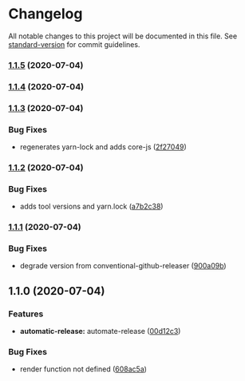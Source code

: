 # Changelog

All notable changes to this project will be documented in this file. See [standard-version](https://github.com/conventional-changelog/standard-version) for commit guidelines.

### [1.1.5](https://github.com/omarsotillo/nativeto/compare/v1.1.4...v1.1.5) (2020-07-04)

### [1.1.4](https://github.com/omarsotillo/nativeto/compare/v1.1.3...v1.1.4) (2020-07-04)

### [1.1.3](https://github.com/omarsotillo/nativeto/compare/v1.1.2...v1.1.3) (2020-07-04)


### Bug Fixes

* regenerates yarn-lock and adds core-js ([2f27049](https://github.com/omarsotillo/nativeto/commit/2f27049f50d6bdc5424635c4ed1273abf0fc769f))

### [1.1.2](https://github.com/omarsotillo/nativeto/compare/v1.1.1...v1.1.2) (2020-07-04)


### Bug Fixes

* adds tool versions and yarn.lock ([a7b2c38](https://github.com/omarsotillo/nativeto/commit/a7b2c38df3372ed369d63d185455a527b5f486e6))

### [1.1.1](https://github.com/omarsotillo/nativeto/compare/v1.1.0...v1.1.1) (2020-07-04)


### Bug Fixes

* degrade version from conventional-github-releaser ([900a09b](https://github.com/omarsotillo/nativeto/commit/900a09b0155fd92e5aebae976fc3a75677b65ad3))

## 1.1.0 (2020-07-04)


### Features

* **automatic-release:** automate-release ([00d12c3](https://github.com/omarsotillo/nativeto/commit/00d12c3c503db20f82efa8a7bdab2c7b27f83bca))


### Bug Fixes

* render function not defined ([608ac5a](https://github.com/omarsotillo/nativeto/commit/608ac5ab1f1b9c3a3c2b20cec3f47be5feea6de7))

